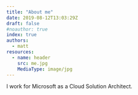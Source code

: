 ```yaml
---
title: "About me"
date: 2019-08-12T13:03:29Z
draft: false
#noauthor: true
index: true
authors:
  - matt
resources:
  - name: header
    src: me.jpg
    MediaType: image/jpg
---
```


I work for Microsoft as a Cloud Solution Architect.

